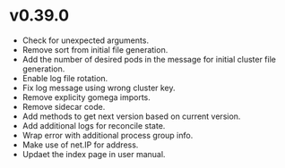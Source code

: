 # v0.39.0

* Check for unexpected arguments.
* Remove sort from initial file generation.
* Add the number of desired pods in the message for initial cluster file generation.
* Enable log file rotation.
* Fix log message using wrong cluster key.
* Remove explicity gomega imports.
* Remove sidecar code.
* Add methods to get next version based on current version.
* Add additional logs for reconcile state.
* Wrap error with additional process group info.
* Make use of net.IP for address.
* Updaet the index page in user manual.
